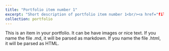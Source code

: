 ```yaml
---
title: "Portfolio item number 1"
excerpt: "Short description of portfolio item number 1<br/><a href="files/Hughes180188509.pdf.pdf" class="image fit"><img src='/images/500x300.png'></a>"
collection: portfolio
---
```


This is an item in your portfolio. It can be have images or nice text. If you name the file .md, it will be parsed as markdown. If you name the file .html, it will be parsed as HTML. 



